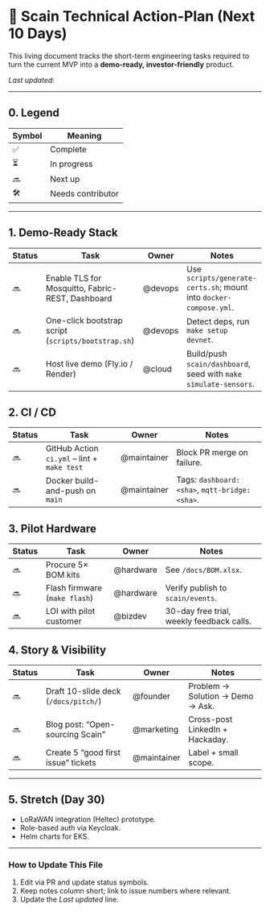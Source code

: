 # 🚀 Scain Technical Action-Plan (Next 10 Days)

This living document tracks the short-term engineering tasks required to turn the current MVP into a **demo-ready, investor-friendly** product.

_Last updated: <!-- date placeholder -->_

---

## 0. Legend

| Symbol | Meaning |
|--------|---------|
| ✅ | Complete |
| ⏳ | In progress |
| 🔜 | Next up |
| 🛠  | Needs contributor |

---

## 1. Demo-Ready Stack

| Status | Task | Owner | Notes |
|--------|------|-------|-------|
| 🔜 | Enable TLS for Mosquitto, Fabric-REST, Dashboard | @devops | Use `scripts/generate-certs.sh`; mount into `docker-compose.yml`. |
| 🔜 | One-click bootstrap script (`scripts/bootstrap.sh`) | @devops | Detect deps, run `make setup devnet`. |
| 🔜 | Host live demo (Fly.io / Render) | @cloud | Build/push `scain/dashboard`, seed with `make simulate-sensors`. |

## 2. CI / CD

| Status | Task | Owner | Notes |
|--------|------|-------|-------|
| 🔜 | GitHub Action `ci.yml` – lint + `make test` | @maintainer | Block PR merge on failure. |
| 🔜 | Docker build-and-push on `main` | @maintainer | Tags: `dashboard:<sha>`, `mqtt-bridge:<sha>`. |

## 3. Pilot Hardware

| Status | Task | Owner | Notes |
|--------|------|-------|-------|
| 🔜 | Procure 5× BOM kits | @hardware | See `/docs/BOM.xlsx`. |
| 🔜 | Flash firmware (`make flash`) | @hardware | Verify publish to `scain/events`. |
| 🔜 | LOI with pilot customer | @bizdev | 30-day free trial, weekly feedback calls. |

## 4. Story & Visibility

| Status | Task | Owner | Notes |
|--------|------|-------|-------|
| 🔜 | Draft 10-slide deck (`/docs/pitch/`) | @founder | Problem → Solution → Demo → Ask. |
| 🔜 | Blog post: “Open-sourcing Scain” | @marketing | Cross-post LinkedIn + Hackaday. |
| 🔜 | Create 5 “good first issue” tickets | @maintainer | Label + small scope. |

---

## 5. Stretch (Day 30)

* LoRaWAN integration (Heltec) prototype.  
* Role-based auth via Keycloak.  
* Helm charts for EKS.

---

### How to Update This File
1. Edit via PR and update status symbols.  
2. Keep notes column short; link to issue numbers where relevant.  
3. Update the _Last updated_ line. 